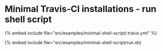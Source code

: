 # Minimal Travis-CI installations - run shell script

{% embed include file="src/examples/minimal-shell-script/.travis.yml" %}

{% embed include file="src/examples/minimal-shell-script/run.sh)




